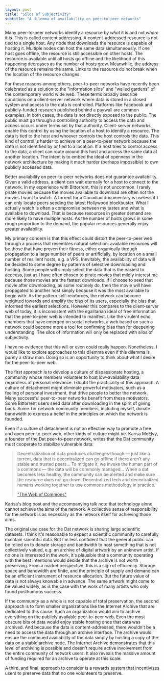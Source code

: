 ```yaml
---
layout: post
title: "Silos of Subjectivity"
subtitle: "A dilemma of availability on peer-to-peer networks"
---
```


Many peer-to-peer networks identify a resource by _what_ it is and not _where_ 
it is.
This is called content addressing.
A content-addressed resource is not tied to a single host.
Any node that downloads the resource is capable of hosting it.
Multiple nodes can host the same data simultaneously.
If one host goes offline, the resource is still accessible on other hosts.
The resource is available until all hosts go offline and the likelihood of this
happening decreases as the number of hosts grow.
Meanwhile, the address of the resource remains the same.
Links to the resource do not break when the location of the resource changes.

For these reasons among others, peer-to-peer networks have recently been 
celebrated as a solution to the "information silos" and "walled gardens" of the
contemporary world wide web. 
These terms broadly describe conditions on a client-server network where data is 
stored in a closed system and access to the data is controlled.
Platforms like Facebook and publicly-funded research published behind a 
paywall are common examples.
In both cases, the data is not directly exposed to the public.
The public must go through a controlling authority to access the data and access
occurs under terms set by that authority.
Client-server networks enable this control by using the location of a host to 
identify a resource.
The data is tied to the host and whoever controls the host controls the data.
This kind of control is harder to achieve on a peer-to-peer network because 
the data is not identified by or tied to a location.
If a host tries to control access to the data, a client can route around this 
host and access the same data at another location.
The intent is to embed the ideal of openness in the network architecture by 
making it much harder (perhaps impossible) to own publicly accessed data.

Better availability on peer-to-peer networks does not guarantee 
availability.
Given a valid address, a client can wait eternally for a host to connect to the 
network.
In my experience with Bittorrent, this is not uncommon.
I rarely pirate movies because the movies available to download are often not 
the movies I want to watch.
A torrent for a Canadian documentary is useless if I can only locate peers 
seeding the latest Hollywood blockbuster.
What I actually watch is often a compromise between my tastes and what is 
available to download.
That is because resources in greater demand are more likely to have multiple 
hosts.
As the number of hosts grows in some rough proportion to the demand, the 
popular resources generally enjoy greater availability.

My primary concern is that this effect could distort the peer-to-peer web 
through a process that resembles natural selection: available resources will be 
those that have proven their fitness, either organically through propagation to 
a large number of peers or artificially, by location on a small number of 
resilient hosts, e.g. a VPS.
Inevitably, the availability of data will be decided to some degree by patterns 
of selective downloading and hosting. 
Some people will simply select the data that is the easiest to acccess, just as 
I have often chosen to pirate movies that mildly interest me because those 
movies are the fastest downloads.
If I choose to seed that movie after downloading, as some routinely do, then 
the movie will have propagated to another host simply because it was the most 
available to begin with.
As the pattern self-reinforces, the network can become weighted towards and 
amplify the bias of its users, especially the bias that informed the earliest 
selections.
However this compares to the client-server web of today, it is inconsistent
with the egalitarian ideal of free information that the peer-to-peer web is 
intended to manifest.
Like the virulent echo chambers that have emerged on social networks, a web 
based on such a network could become more a tool for confirming bias than 
for deepening understanding.
The silos of information will only be replaced with silos of subjectivity.

I have no evidence that this will or even could really happen.
Nonetheless, I would like to explore approaches to this dilemma even if this 
dilemma is purely a straw man.
Doing so is an opportunity to think about what I desire for the peer-to-peer 
web.

The first approach is to develop a culture of dispassionate hosting, a 
community whose members volunteer to host low-availability data regardless of 
personal relevance.
I doubt the practicality of this approach.
A culture of detachment might eliminate powerful motivators, such as a feeling
of personal investment, that drive people to better the network.
Many successful peer-to-peer networks benefit from these motivators.
Some Bittorrent users seed data after downloading in the spirit of giving back.
Some Tor network community members, including myself, donate bandwidth to express 
a belief in the principles on which the network is founded.

Even if a culture of detachment is not an effective way to promote a free and 
open peer-to-peer web, other kinds of culture might be.
Karisa McElvy, a founder of the Dat peer-to-peer network, writes that the 
Dat community must cooperate to stabilize vulnerable data:

> Decentralization of data produces challenges though — just like a torrent, 
> data that is decentralized can go offline if there aren’t any stable and 
> trusted peers... To mitigate it, we invoke the human part of a commons — the 
> data will be commonly managed... When a dat becomes less healthy, the 
> community can be alerted and make sure the resource does not go down. 
> Decentralized tech and decentralized humans working together to use commons 
> methodology in practice.
>
> ["The Web of Commons"](https://blog.datproject.org/2017/09/21/dat-commons/)

Karisa's blog post and the accompanying talk note that technology alone cannot
achieve the aims of the network.
A collective sense of responsibility for the network is as necessary as the 
network itself for achieving those aims.

The original use case for the Dat network is sharing large scientific datasets.
I think it's reasonable to expect a scientific community to carefully maintain 
scientific data.
But I'm less confident that the general public can be relied on to donate 
storage and bandwidth to host something that is not collectively valued, e.g. an
archive of digital artwork by an unknown artist.
If no one is interested in the work, it's plausible that a community 
operating with the best intentions would decide that the archive is not worth 
preserving.
From a market perspective, this is a sign of efficiency.
Storage space and bandwidth are finite, and the principle of supply and demand 
can be an efficient instrument of resource allocation.
But the future value of data is not always knowable in advance.
The same artwork might come to be valued widely, as is the case with the work of
many artists who only found posthumous success.

If the community as a whole is not capable of total preservation, 
the second approach is to form smaller organizations like the Internet Archive
that are dedicated to this cause.
Such an organization would aim to archive everything on the publicly available
peer-to-peer web.
Even the most obscure bits of data would enjoy stable hosting once that data
was archived.
And because the data is content-addressed, there wouldn't be a need to access
the data through an archive interface.
The archive would ensure the continued availability of the data simply by 
hosting a copy of the data on a stable archive node.
The Internet Archive demonstrates that this level of archiving is 
possible and doesn't require active involvement from the entire community of 
network users.
It also reveals the massive amount of funding required for an archive 
to operate at this scale.

A third, and final, approach to consider is a rewards system that incentivizes
users to preserve data that no one volunteers to preserve.
